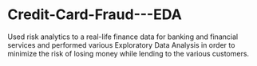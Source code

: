 # Credit-Card-Fraud---EDA

Used risk analytics to a real-life finance data for banking and financial services and performed various Exploratory Data Analysis in order to minimize the risk of losing money while lending to the various customers.

